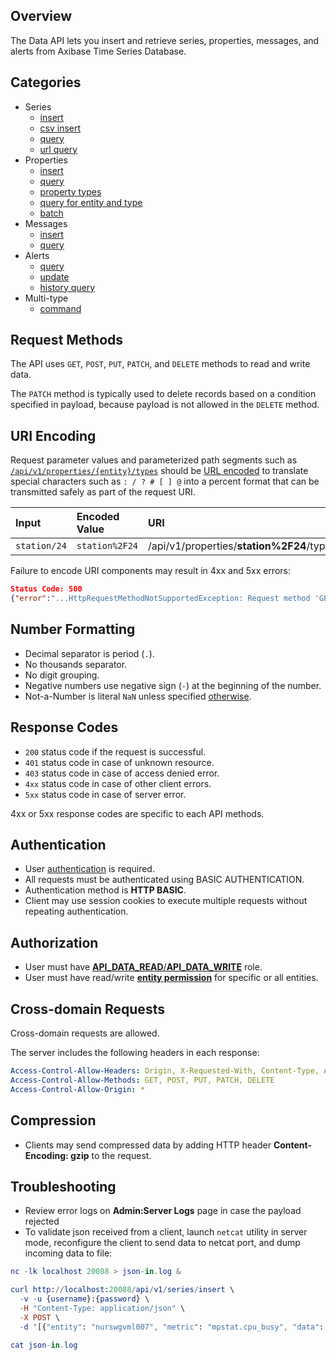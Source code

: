 ## Overview

The Data API lets you insert and retrieve series, properties, messages, and alerts from Axibase Time Series Database. 

## Categories

* Series
  - [insert](series/insert.md)
  - [csv insert](series/csv-insert.md)
  - [query](series/query.md)
  - [url query](series/url-query.md)
* Properties
  - [insert](properties/insert.md)
  - [query](properties/query.md)
  - [property types](properties/property-types.md)
  - [query for entity and type](properties/query-for-entity-and-type.md)
  - [batch](properties/batch.md)
* Messages
  - [insert](messages/insert.md)
  - [query](messages/query.md)
* Alerts
  - [query](alerts/query.md)
  - [update](alerts/update.md)
  - [history query](alerts/history-query.md)
* Multi-type
  - [command](command.md)

## Request Methods

The API uses `GET`, `POST`, `PUT`, `PATCH`, and `DELETE` methods to read and write data.

The `PATCH` method is typically used to delete records based on a condition specified in payload, because payload is not allowed in the `DELETE` method. 

## URI Encoding

Request parameter values and parameterized path segments such as [`/api/v1/properties/{entity}/types`](data/properties/property-types.md) should be [URL encoded](https://tools.ietf.org/html/rfc3986#section-2.1) to translate special characters such as `: / ? # [ ] @` into a percent format that can be transmitted safely as part of the request URI.

| **Input** | **Encoded Value** | **URI** |
|:---|:---|:---|
|`station/24`|`station%2F24`| /api/v1/properties/**station%2F24**/types |

Failure to encode URI components may result in 4xx and 5xx errors:

```json
Status Code: 500
{"error":"...HttpRequestMethodNotSupportedException: Request method 'GET' not supported"}
```

## Number Formatting

* Decimal separator is period (`.`).
* No thousands separator.
* No digit grouping.
* Negative numbers use negative sign (`-`) at the beginning of the number.
* Not-a-Number is literal `NaN` unless specified [otherwise](data/series/insert.md#fields).

## Response Codes

* `200` status code if the request is successful.
* `401` status code in case of unknown resource.
* `403` status code in case of access denied error.
* `4xx` status code in case of other client errors.
* `5xx` status code in case of server error. 

4xx or 5xx response codes are specific to each API methods.

## Authentication

* User [authentication](/administration/user-authentiication.md) is required.
* All requests must be authenticated using BASIC AUTHENTICATION.
* Authentication method is **HTTP BASIC**.
* Client may use session cookies to execute multiple requests without repeating authentication.

## Authorization

* User must have [**API_DATA_READ**/**API_DATA_WRITE**](/administration/user-authorization.md#available-api-roles) role.
* User must have read/write [**entity permission**](/administration/user-authorization.md#entity-permissions) for specific or all entities.
 
## Cross-domain Requests

Cross-domain requests are allowed. 

The server includes the following headers in each response:

```yaml
Access-Control-Allow-Headers: Origin, X-Requested-With, Content-Type, Accept, Authorization
Access-Control-Allow-Methods: GET, POST, PUT, PATCH, DELETE
Access-Control-Allow-Origin: *
```

## Compression

* Clients may send compressed data by adding HTTP header **Content-Encoding: gzip** to the request.

## Troubleshooting

* Review error logs on **Admin:Server Logs** page in case the payload rejected
* To validate json received from a client, launch `netcat` utility in server mode, reconfigure the client to send data to netcat port, and dump incoming data to file:

```elm
nc -lk localhost 20088 > json-in.log &

curl http://localhost:20088/api/v1/series/insert \
  -v -u {username}:{password} \
  -H "Content-Type: application/json" \
  -X POST \
  -d '[{"entity": "nurswgvml007", "metric": "mpstat.cpu_busy", "data": [{ "t": 1462427358127, "v": 22.0 }]}]'

cat json-in.log
```
